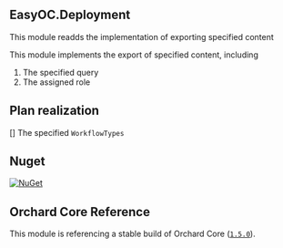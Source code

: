 
## EasyOC.Deployment


This module readds the implementation of exporting specified content

This module implements the export of specified content, including
1. The specified query
2. The assigned role

## Plan realization
[] The specified `WorkflowTypes`

## Nuget

[![NuGet](https://img.shields.io/nuget/v/EasyOC.Deployment.svg)](https://www.nuget.org/packages/EasyOC.Deployment)

## Orchard Core Reference

This module is referencing a stable build of Orchard Core ([`1.5.0`](https://www.nuget.org/packages/OrchardCore.Module.Targets/1.5.0)).


 